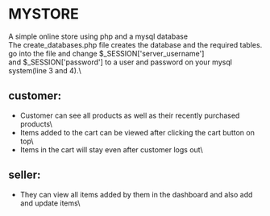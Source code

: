 # MYSTORE
A simple online store using php and a mysql database\
The create_databases.php file creates the database and the required tables. go into the file and change $_SESSION['server_username']\
and $_SESSION['password'] to a user and password on your mysql system(line 3 and 4).\

## customer:
  - Customer can see all products as well as their recently purchased products\
  - Items added to the cart can be viewed after clicking the cart button on top\
  - Items in the cart will stay even after customer logs out\
## seller:
  - They can view all items added by them in the dashboard and also add and update items\
